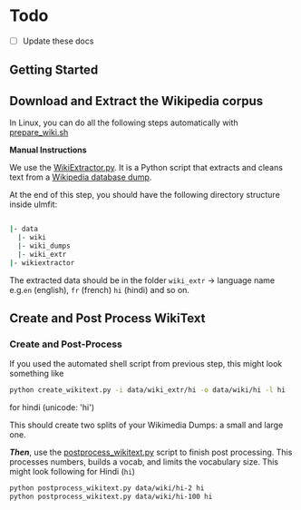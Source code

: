 # Todo 
- [ ] Update these docs

Getting Started
---

## Download and Extract the Wikipedia corpus

In Linux, you can do all the following steps automatically with [prepare_wiki.sh](./prepare_wiki.sh)

**Manual Instructions**

We use the [WikiExtractor.py](http://medialab.di.unipi.it/wiki/Wikipedia_Extractor). It is a Python script that extracts and cleans text from a [Wikipedia database dump](http://download.wikimedia.org/).

At the end of this step, you should have the following directory structure inside ulmfit:
```bash

|- data
  |- wiki
  |- wiki_dumps
  |- wiki_extr
|- wikiextractor
```
The extracted data should be in the folder `wiki_extr` -> language name e.g.`en` (english), `fr` (french) `hi` (hindi) and so on. 

## Create and Post Process WikiText

### Create and Post-Process 
If you used the automated shell script from previous step, this might look something like
```bash
python create_wikitext.py -i data/wiki_extr/hi -o data/wiki/hi -l hi
``` 
for hindi (unicode: 'hi')

This should create two splits of your Wikimedia Dumps: a small and large one. 

_**Then**_, use the [postprocess_wikitext.py](./postprocess_wikitext.py) script to finish post processing. This processes numbers, builds a vocab, and limits the vocabulary size. This might look following for Hindi (`hi`)
```bash
python postprocess_wikitext.py data/wiki/hi-2 hi
python postprocess_wikitext.py data/wiki/hi-100 hi
```
